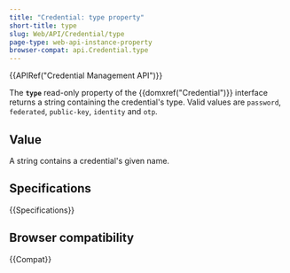 ```yaml
---
title: "Credential: type property"
short-title: type
slug: Web/API/Credential/type
page-type: web-api-instance-property
browser-compat: api.Credential.type
---
```


{{APIRef("Credential Management API")}}

The **`type`** read-only property of the {{domxref("Credential")}} interface returns a string containing the credential's type. Valid values are `password`, `federated`, `public-key`, `identity` and `otp`.

## Value

A string contains a credential's given name.

## Specifications

{{Specifications}}

## Browser compatibility

{{Compat}}

